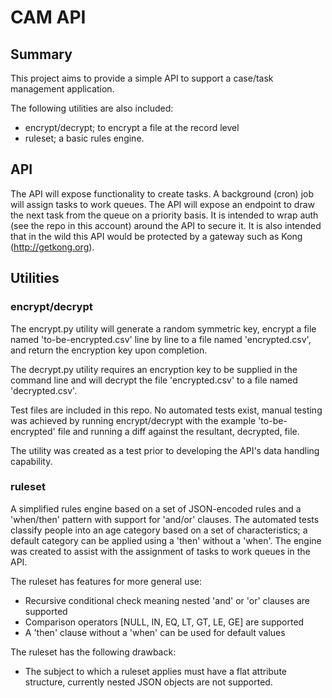 # CAM API

## Summary
This project aims to provide a simple API to support a case/task management application.

The following utilities are also included:
* encrypt/decrypt; to encrypt a file at the record level
* ruleset; a basic rules engine.

## API
The API will expose functionality to create tasks. A background (cron) job will assign tasks to work queues. The API will expose an endpoint to draw the next task from the queue on a priority basis. It is intended to wrap auth (see the repo in this account) around the API to secure it. It is also intended that in the wild this API would be protected by a gateway such as Kong (http://getkong.org).

## Utilities

### encrypt/decrypt
The encrypt.py utility will generate a random symmetric key, encrypt a file named 'to-be-encrypted.csv' line by line to a file named 'encrypted.csv', and return the encryption key upon completion.

The decrypt.py utility requires an encryption key to be supplied in the command line and will decrypt the file 'encrypted.csv' to a file named 'decrypted.csv'.

Test files are included in this repo. No automated tests exist, manual testing was achieved by running encrypt/decrypt with the example 'to-be-encrypted' file and running a diff against the resultant, decrypted, file.

The utility was created as a test prior to developing the API's data handling capability.

### ruleset
A simplified rules engine based on a set of JSON-encoded rules and a 'when/then' pattern with support for 'and/or' clauses. The automated tests classify people into an age category based on a set of characteristics; a default category can be applied using a 'then' without a 'when'. The engine was created to assist with the assignment of tasks to work queues in the API.

The ruleset has features for more general use:
* Recursive conditional check meaning nested 'and' or 'or' clauses are supported
* Comparison operators [NULL, IN, EQ, LT, GT, LE, GE] are supported
* A 'then' clause without a 'when' can be used for default values

The ruleset has the following drawback:
* The subject to which a ruleset applies must have a flat attribute structure, currently nested JSON objects are not supported.
